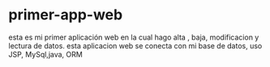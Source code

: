 # primer-app-web
esta es mi primer aplicación web
en la cual  hago alta , baja, modificacion y lectura de datos.
esta aplicacion web se conecta con mi base de datos,
uso JSP, MySql,java, ORM
